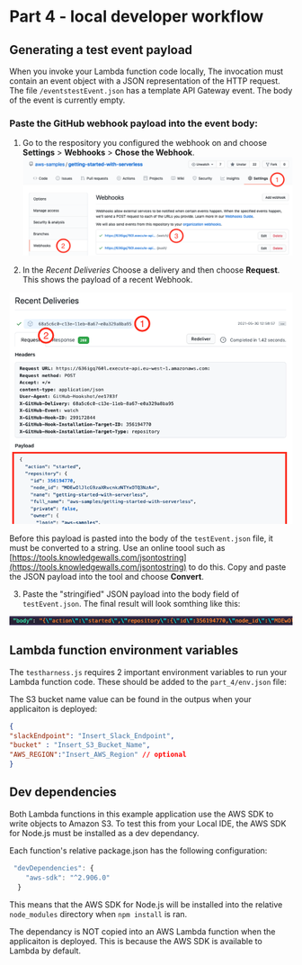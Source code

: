 # Part 4 - local developer workflow

## Generating a test event payload
When you invoke your Lambda function code locally, The invocation must contain an event object with a JSON representation of the HTTP request. The file `/eventstestEvent.json` has a template API Gateway event. The body of the event is currently empty. 

### Paste the GitHub webhook payload into the event body:

1. Go to the respository you configured the webhook on and choose **Settings** > **Webhooks** > **Chose the Webhook**.
![img](/resources/finding-webhook-payload1.png)

2. In the *Recent Deliveries* Choose a delivery and then choose **Request**. This shows the payload of a recent Webhook.

![img](/resources/finding-webhook-payload2.png)

Before this payload is pasted into the body of the `testEvent.json` file, it must be converted to a string. Use an online toool such as [https://tools.knowledgewalls.com/jsontostring](https://tools.knowledgewalls.com/jsontostring) to do this. Copy and paste the JSON payload into the tool and choose **Convert**.

3. Paste the "stringified" JSON payload into the body field of `testEvent.json`. 
The final result will look somthing like this:

![img](/resources/finding-webhook-payload3.png)


## Lambda function environment variables
The `testharness.js` requires 2 important environment variables to run your Lambda function code. These should be added to the `part_4/env.json` file:

The S3 bucket name value can be found in the outpus when your applicaiton is deployed:
```json
{
"slackEndpoint": "Insert_Slack_Endpoint",
"bucket" : "Insert_S3_Bucket_Name",
"AWS_REGION":"Insert_AWS_Region" // optional
}
```


## Dev dependencies

Both Lambda functions in this example application use the AWS SDK to write objects to Amazon S3. To test this from your Local IDE, the AWS SDK for Node.js must be installed as a dev dependancy. 

Each function's relative package.json has the following configuration:

```javascript
 "devDependencies": {
    "aws-sdk": "^2.906.0"
  }
  ```
This  means that the AWS SDK for Node.js will be installed into the relative `node_modules` directory when `npm install` is ran.

The dependancy is NOT copied into an AWS Lambda function when the applicaiton is deployed. This is because the AWS SDK is available to Lambda by default.
